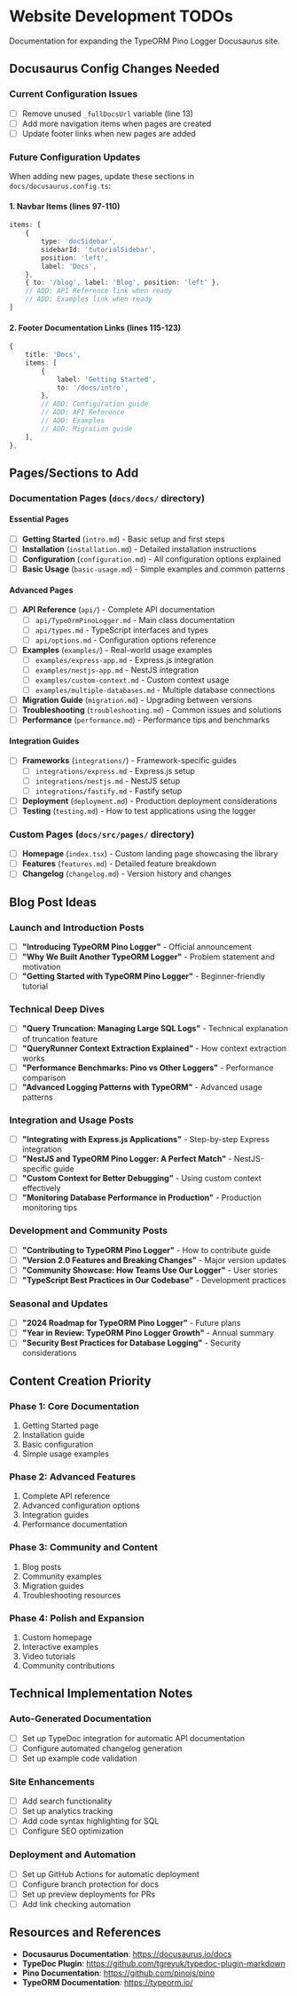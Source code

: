# Website Development TODOs

Documentation for expanding the TypeORM Pino Logger Docusaurus site.

## **Docusaurus Config Changes Needed**

### **Current Configuration Issues**
- [ ] Remove unused `_fullDocsUrl` variable (line 13)
- [ ] Add more navigation items when pages are created
- [ ] Update footer links when new pages are added

### **Future Configuration Updates**
When adding new pages, update these sections in `docs/docusaurus.config.ts`:

#### **1. Navbar Items** (lines 97-110)
```typescript
items: [
    {
        type: 'docSidebar',
        sidebarId: 'tutorialSidebar',
        position: 'left',
        label: 'Docs',
    },
    { to: '/blog', label: 'Blog', position: 'left' },
    // ADD: API Reference link when ready
    // ADD: Examples link when ready
]
```

#### **2. Footer Documentation Links** (lines 115-123)
```typescript
{
    title: 'Docs',
    items: [
        {
            label: 'Getting Started',
            to: '/docs/intro',
        },
        // ADD: Configuration guide
        // ADD: API Reference
        // ADD: Examples
        // ADD: Migration guide
    ],
},
```

## **Pages/Sections to Add**

### **Documentation Pages** (`docs/docs/` directory)

#### **Essential Pages**
- [ ] **Getting Started** (`intro.md`) - Basic setup and first steps
- [ ] **Installation** (`installation.md`) - Detailed installation instructions
- [ ] **Configuration** (`configuration.md`) - All configuration options explained
- [ ] **Basic Usage** (`basic-usage.md`) - Simple examples and common patterns

#### **Advanced Pages**
- [ ] **API Reference** (`api/`) - Complete API documentation
  - [ ] `api/TypeOrmPinoLogger.md` - Main class documentation
  - [ ] `api/types.md` - TypeScript interfaces and types
  - [ ] `api/options.md` - Configuration options reference
- [ ] **Examples** (`examples/`) - Real-world usage examples
  - [ ] `examples/express-app.md` - Express.js integration
  - [ ] `examples/nestjs-app.md` - NestJS integration
  - [ ] `examples/custom-context.md` - Custom context usage
  - [ ] `examples/multiple-databases.md` - Multiple database connections
- [ ] **Migration Guide** (`migration.md`) - Upgrading between versions
- [ ] **Troubleshooting** (`troubleshooting.md`) - Common issues and solutions
- [ ] **Performance** (`performance.md`) - Performance tips and benchmarks

#### **Integration Guides**
- [ ] **Frameworks** (`integrations/`) - Framework-specific guides
  - [ ] `integrations/express.md` - Express.js setup
  - [ ] `integrations/nestjs.md` - NestJS setup
  - [ ] `integrations/fastify.md` - Fastify setup
- [ ] **Deployment** (`deployment.md`) - Production deployment considerations
- [ ] **Testing** (`testing.md`) - How to test applications using the logger

### **Custom Pages** (`docs/src/pages/` directory)
- [ ] **Homepage** (`index.tsx`) - Custom landing page showcasing the library
- [ ] **Features** (`features.md`) - Detailed feature breakdown
- [ ] **Changelog** (`changelog.md`) - Version history and changes

## **Blog Post Ideas**

### **Launch and Introduction Posts**
- [ ] **"Introducing TypeORM Pino Logger"** - Official announcement
- [ ] **"Why We Built Another TypeORM Logger"** - Problem statement and motivation
- [ ] **"Getting Started with TypeORM Pino Logger"** - Beginner-friendly tutorial

### **Technical Deep Dives**
- [ ] **"Query Truncation: Managing Large SQL Logs"** - Technical explanation of truncation feature
- [ ] **"QueryRunner Context Extraction Explained"** - How context extraction works
- [ ] **"Performance Benchmarks: Pino vs Other Loggers"** - Performance comparison
- [ ] **"Advanced Logging Patterns with TypeORM"** - Advanced usage patterns

### **Integration and Usage Posts**
- [ ] **"Integrating with Express.js Applications"** - Step-by-step Express integration
- [ ] **"NestJS and TypeORM Pino Logger: A Perfect Match"** - NestJS-specific guide
- [ ] **"Custom Context for Better Debugging"** - Using custom context effectively
- [ ] **"Monitoring Database Performance in Production"** - Production monitoring tips

### **Development and Community Posts**
- [ ] **"Contributing to TypeORM Pino Logger"** - How to contribute guide
- [ ] **"Version 2.0 Features and Breaking Changes"** - Major version updates
- [ ] **"Community Showcase: How Teams Use Our Logger"** - User stories
- [ ] **"TypeScript Best Practices in Our Codebase"** - Development practices

### **Seasonal and Updates**
- [ ] **"2024 Roadmap for TypeORM Pino Logger"** - Future plans
- [ ] **"Year in Review: TypeORM Pino Logger Growth"** - Annual summary
- [ ] **"Security Best Practices for Database Logging"** - Security considerations

## **Content Creation Priority**

### **Phase 1: Core Documentation**
1. Getting Started page
2. Installation guide
3. Basic configuration
4. Simple usage examples

### **Phase 2: Advanced Features**
1. Complete API reference
2. Advanced configuration options
3. Integration guides
4. Performance documentation

### **Phase 3: Community and Content**
1. Blog posts
2. Community examples
3. Migration guides
4. Troubleshooting resources

### **Phase 4: Polish and Expansion**
1. Custom homepage
2. Interactive examples
3. Video tutorials
4. Community contributions

## **Technical Implementation Notes**

### **Auto-Generated Documentation**
- [ ] Set up TypeDoc integration for automatic API documentation
- [ ] Configure automated changelog generation
- [ ] Set up example code validation

### **Site Enhancements**
- [ ] Add search functionality
- [ ] Set up analytics tracking
- [ ] Add code syntax highlighting for SQL
- [ ] Configure SEO optimization

### **Deployment and Automation**
- [ ] Set up GitHub Actions for automatic deployment
- [ ] Configure branch protection for docs
- [ ] Set up preview deployments for PRs
- [ ] Add link checking automation

## **Resources and References**

- **Docusaurus Documentation**: https://docusaurus.io/docs
- **TypeDoc Plugin**: https://github.com/tgreyuk/typedoc-plugin-markdown
- **Pino Documentation**: https://github.com/pinojs/pino
- **TypeORM Documentation**: https://typeorm.io/